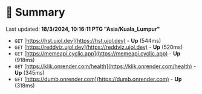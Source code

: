 # 📖 Summary
Last updated: **18/3/2024, 10:16:11 PTG "Asia/Kuala_Lumpur"**

- `GET` [https://hst.ujol.dev](https://hst.ujol.dev) - **Up** (544ms)
- `GET` [https://reddviz.ujol.dev](https://reddviz.ujol.dev) - **Up** (520ms)
- `GET` [https://memeapi.cyclic.app](https://memeapi.cyclic.app) - **Up** (918ms)
- `GET` [https://klik.onrender.com/health](https://klik.onrender.com/health) - **Up** (345ms)
- `GET` [https://dumb.onrender.com](https://dumb.onrender.com) - **Up** (318ms)

